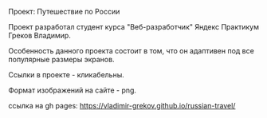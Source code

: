 Проект: Путешествие по России

Проект разработал студент курса "Веб-разработчик" Яндекс Практикум Греков Владимир.

Особенность данного проекта состоит в том, что он адаптивен под все популярные размеры экранов.

Ссылки в проекте - кликабельны.

Формат изображений на сайте - png.

ссылка на gh pages: https://vladimir-grekov.github.io/russian-travel/